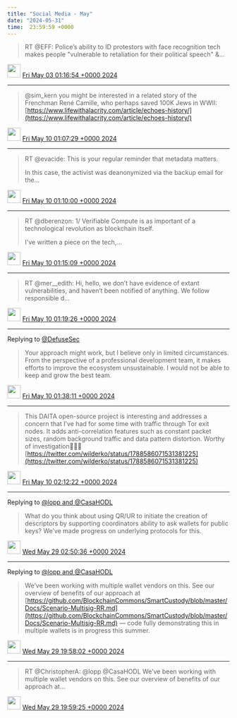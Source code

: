 ```yaml
---
title: "Social Media - May"
date: "2024-05-31"
time:  23:59:59 +0000
---
```


> RT @EFF: Police’s ability to ID protestors with face recognition tech makes people "vulnerable to retaliation for their political speech" &amp;…

<img src="{{ site.url }}{{ site.baseurl }}/assets/images/media/tweet.ico" width="30" /> [Fri May 03 01:16:54 +0000 2024](https://twitter.com/ChristopherA/status/1786203244144042168)

----

> @sim_kern you might be interested in a related story of the Frenchman René Camille, who perhaps saved 100K Jews in WWII: [https://www.lifewithalacrity.com/article/echoes-history/](https://www.lifewithalacrity.com/article/echoes-history/)

<img src="{{ site.url }}{{ site.baseurl }}/assets/images/media/tweet.ico" width="30" /> [Fri May 10 01:07:29 +0000 2024](https://twitter.com/ChristopherA/status/1788737589467648260)

----

> RT @evacide: This is your regular reminder that metadata matters.  
>   
> In this case, the activist was deanonymized via the backup email for the…

<img src="{{ site.url }}{{ site.baseurl }}/assets/images/media/tweet.ico" width="30" /> [Fri May 10 01:10:00 +0000 2024](https://twitter.com/ChristopherA/status/1788738225596686605)

----

> RT @dberenzon: 1/ Verifiable Compute is as important of a technological revolution as blockchain itself.  
>   
> I've written a piece on the tech,…

<img src="{{ site.url }}{{ site.baseurl }}/assets/images/media/tweet.ico" width="30" /> [Fri May 10 01:15:09 +0000 2024](https://twitter.com/ChristopherA/status/1788739521414418629)

----

> RT @mer__edith: Hi, hello, we don’t have evidence of extant vulnerabilities, and haven’t been notified of anything. We follow responsible d…

<img src="{{ site.url }}{{ site.baseurl }}/assets/images/media/tweet.ico" width="30" /> [Fri May 10 01:19:26 +0000 2024](https://twitter.com/ChristopherA/status/1788740598943601093)

----

Replying to [@DefuseSec](https://twitter.com/DefuseSec/status/1788440971405152442)

> Your approach might work, but I believe only in limited circumstances. From the perspective of a professional development team, it makes efforts to improve the ecosystem unsustainable. I would not be able to keep and grow the best team.

<img src="{{ site.url }}{{ site.baseurl }}/assets/images/media/tweet.ico" width="30" /> [Fri May 10 01:38:11 +0000 2024](https://twitter.com/ChristopherA/status/1788745318420652113)

----

> This DAITA open-source project is interesting and addresses a concern that I’ve had for some time with traffic through Tor exit nodes. It adds anti-correlation features such as constant packet sizes, random background traffic and data pattern distortion. Worthy of investigation🕵🏻‍♂️ [https://twitter.com/wilderko/status/1788586071531381225](https://twitter.com/wilderko/status/1788586071531381225)

<img src="{{ site.url }}{{ site.baseurl }}/assets/images/media/tweet.ico" width="30" /> [Fri May 10 02:12:22 +0000 2024](https://twitter.com/ChristopherA/status/1788753917477867921)

----

Replying to [@lopp and @CasaHODL](https://twitter.com/lopp/status/1795435913520308463)

> What do you think about using QR/UR to initiate the creation of descriptors by supporting coordinators ability to ask wallets for public keys? We’ve made progress on underlying protocols for this.

<img src="{{ site.url }}{{ site.baseurl }}/assets/images/media/tweet.ico" width="30" /> [Wed May 29 02:50:36 +0000 2024](https://twitter.com/ChristopherA/status/1795648910175903948)

----

Replying to [@lopp and @CasaHODL](https://twitter.com/lopp/status/1795748624233877819)

> We’ve been working with multiple wallet vendors on this. See our overview of benefits of our approach at [https://github.com/BlockchainCommons/SmartCustody/blob/master/Docs/Scenario-Multisig-RR.md](https://github.com/BlockchainCommons/SmartCustody/blob/master/Docs/Scenario-Multisig-RR.md) — code fully demonstrating this in multiple wallets is in progress this summer.

<img src="{{ site.url }}{{ site.baseurl }}/assets/images/media/tweet.ico" width="30" /> [Wed May 29 19:58:02 +0000 2024](https://twitter.com/ChristopherA/status/1795907471841915207)

----

> RT @ChristopherA: @lopp @CasaHODL We’ve been working with multiple wallet vendors on this. See our overview of benefits of our approach at…

<img src="{{ site.url }}{{ site.baseurl }}/assets/images/media/tweet.ico" width="30" /> [Wed May 29 19:59:25 +0000 2024](https://twitter.com/ChristopherA/status/1795907820778647991)